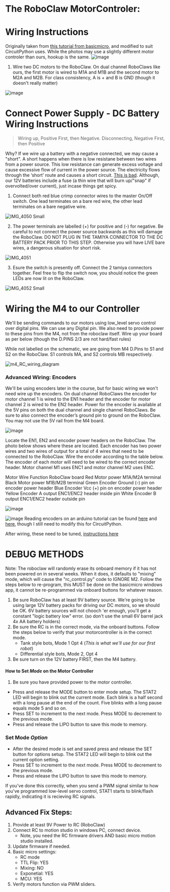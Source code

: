 # The RoboClaw MotorControler:

# Wiring Instructions
Originally taken from [this tutorial from basicmicro](https://resources.basicmicro.com/roboclaw-motor-controllers-getting-started-guide/), and modified to suit CircuitPython uses. While the photos may use a slightly different motor controler than ours, hookup is the same. 
![image](https://user-images.githubusercontent.com/101632496/193512714-6ac7c174-88ff-486f-b924-520d89c0c88e.png)

1. Wire two DC motors to the RoboClaw. On dual channel RoboClaws like ours, the first motor is wired to M1A and M1B and the second motor to M2A and M2B. For class consistency, A is + and B is GND (though it doesn't really matter)

![image](https://user-images.githubusercontent.com/101632496/193512894-0248a016-98b8-4cf2-97a5-ef0109d769d5.png)

# Connect Power Supply - DC Battery Wiring Instructions
>
> Wiring up, Positive First, then Negative. Disconnecting, Negative First, then Positive
>

Why? If we wire up a battery with a negative connected, we may cause a "short". A short happens when there is low resistane between two wires from a power source. This low resistance can generate excess voltage and cause excessive flow of current in the power source. The electricity flows through the ‘short’ route and causes a short circuit. [This is bad](https://youtu.be/osfgkFyq7lA?t=253). Although, our 12V batteries include a fuse (a thin wire that will burn up/"snap" if overvolted/over current), just incase things get spicy. 

1. Connect both red blue crimp connector wires to the master On/Off switch. One lead terminates on a bare red wire, the other lead terminates on a bare negative wire. 

![IMG_4050 Small](https://user-images.githubusercontent.com/101632496/193517406-9815f32e-1a4b-481d-ac7a-a40f4c704ebd.png)


2. The power terminals are labelled (+) for positive and (-) for negative. Be careful to not connect the power source backwards as this will damage the RoboClaw. DO NOT PLUG IN THE TAMIYA CONNECTOR TO THE DC BATTERY PACK PRIOR TO THIS STEP. Otherwise you will have LIVE bare wires, a dangerous situation for short risk. 

![IMG_4051](https://user-images.githubusercontent.com/101632496/193517620-236c989d-37a6-4b96-93bf-456cade8c445.png)


3. Esure the switch is presently off. Connect the 2 tamiya connectors together. Feel free to flip the switch now, you should notice the green LEDs are now lit on the RoboClaw. 

![IMG_4052 Small](https://user-images.githubusercontent.com/101632496/193517636-65f17911-e516-4696-b349-0f86a7263680.png)

# Wiring the M4 to our Controller
We'll be sending commands to our motors using low_level servo control over digital pins. We can use any Digital pin. We also need to provide power to these pins from the M4, not from the roboclaw itself. Wire up your board as per below (though the D.PINS 2/3 are not hard/fast rules)

While not labelled on the schematic, we are going from M4 D.Pins to S1 and S2 on the RoboClaw. S1 controls MA, and S2 controls MB respectively. 

![m4_RC_wiring_diagram](https://user-images.githubusercontent.com/101632496/193522995-c9ddba14-4c4f-4a5d-bbbb-cdcfa753be12.png)


### Advanced Wiring: Encoders
We'll be using encoders later in the course, but for basic wiring we won't need wire up the encoders. On dual channel RoboClaws the encoder for motor channel 1 is wired to the EN1 header and the encoder for motor channel 2 is wired to the EN2 header. 
Power for the encoder is available at the 5V pins on both the dual channel and single channel RoboClaws. Be sure to also connect the encoder’s ground pin to ground on the RoboClaw. You may not use the 5V rail from the M4 board. 

![image](https://user-images.githubusercontent.com/101632496/193513369-7f2999ed-5bb1-4a8c-93e7-efc5f132f872.png)

Locate the EN1, EN2 and encoder power headers on the RoboClaw. The photo below shows where these are located. Each encoder has two power wires and two wires of output for a total of 4 wires that need to be connected to the RoboClaw. Wire the encoder according to the table below. The encoder of each motor will need to be wired to the correct encoder header. Motor channel M1 uses ENC1 and motor channel M2 uses ENC.

Motor Wire	Function	RoboClaw board
Red	Motor power	M1A/M2A terminal
Black	Motor power	M1B/M2B terminal
Green	Encoder Ground	(-) pin on encoder power header
Blue	Encoder Vcc	(+) pin on encoder power header
Yellow	Encoder A output	ENC1/ENC2 header inside pin
White	Encoder B output	ENC1/ENC2 header outside pin

![image](https://user-images.githubusercontent.com/101632496/193513594-da6bd836-192b-4692-9c31-6042425dd3f9.png)

![image](https://user-images.githubusercontent.com/101632496/193513633-df8e0647-4995-4fdc-ac27-d5cd10877f5c.png)
Reading encoders on an arduino tutorial can be found [here](https://resources.basicmicro.com/simple-arduino-control-of-the-roboclaw/) and [here](https://resources.basicmicro.com/pololu-encoder-wiring/), though I still need to modify this for CircuitPython. 

After wiring, these need to be tuned, [instructions here](https://resources.basicmicro.com/roboclaw-motor-controllers-getting-started-guide/)

# DEBUG METHODS
Note: The roboclaw will randomly erase its onboard memory if it has not been powered on in several weeks. When it does, it defaults to "mixing" mode, which will cause the "rc_control.py" code to IGNORE M2. Follow the steps below to re-program, this MUST be done on the basicmicro windows app, it cannot be re-programmed via onboard buttons for whatever reason. 

1. Be sure RoboClaw has at least 9V battery source. We're going to be using large 12V battery packs for driving our DC motors, so we should be OK. 6V battery sources will not chooch 'er enough, you'll get a constant "logic battery low" error. (so don't use the small 6V barrel jack 4x AA battery holders) 
2. Be sure the RC is in the correct mode, via the onboard buttons. Follow the steps below to verify that your motorcontroller is in the correct mode. 
    - Tank style bots, Mode 1 Opt 4 (*This is what we'll use for our first robot*)
    - Differential style bots, Mode 2, Opt 4
3. Be sure turn on the 12V battery FIRST, then the M4 battery.


#### How to Set *Mode* on the Motor Controller
1. Be sure you have provided power to the motor controller. 
- Press and release the MODE button to enter mode setup. The STAT2 LED will begin to
blink out the current mode. Each blink is a half second with a long pause at the end of the
count. Five blinks with a long pause equals mode 5 and so on.
- Press SET to increment to the next mode. Press MODE to decrement to the previous
mode.
- Press and release the LIPO button to save this mode to memory.
### Set Mode *Option* 
- After the desired mode is set and saved press and release the SET button for options
setup. The STAT2 LED will begin to blink out the current option setting.
- Press SET to increment to the next mode. Press MODE to decrement to the previous
mode.
- Press and release the LIPO button to save this mode to memory. 

If you've done this correctly, when you send a PWM signal similar to how you've programmed low-level servo control, STAT1 starts to blink/flash rapidly, indicating it is recieving RC signals.

## Advanced Fix Steps:
1. Provide at least 9V Power to RC (RoboClaw)
2. Connect RC to motion studio in windows PC, connect device. 
    - Note, you need the RC firmware drivers AND basic micro motion studio installed. 
3. Update firmware if needed. 
4. Basic micro settings:
    - RC mode
    - TTL Flip: YES
    - Mixing: NO
    - Exponetial: YES
    - MCU: YES
5. Verify motors function via PWM sliders. 

